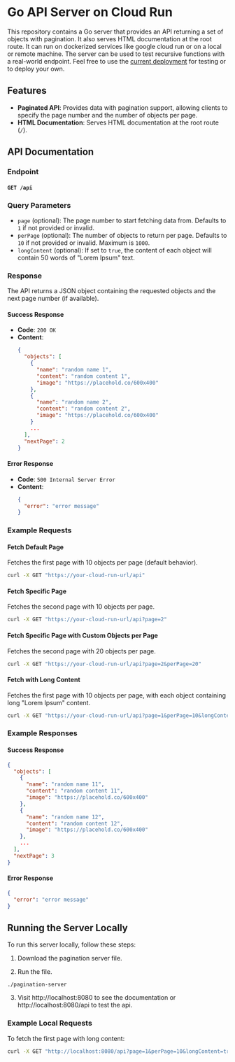 
# Go API Server on Cloud Run

This repository contains a Go server that provides an API returning a set of objects with pagination. It also serves HTML documentation at the root route. It can run on dockerized services like google cloud run or on a local or remote machine. The server can be used to test recursive functions with a real-world endpoint. Feel free to use the [current deployment](https://pagination-go-server-vxmdjsq65a-uc.a.run.app/) for testing or to deploy your own. 

## Features

- **Paginated API**: Provides data with pagination support, allowing clients to specify the page number and the number of objects per page.
- **HTML Documentation**: Serves HTML documentation at the root route (`/`).

## API Documentation

### Endpoint

#### `GET /api`

### Query Parameters

- `page` (optional): The page number to start fetching data from. Defaults to `1` if not provided or invalid.
- `perPage` (optional): The number of objects to return per page. Defaults to `10` if not provided or invalid. Maximum is `1000`.
- `longContent` (optional): If set to `true`, the content of each object will contain 50 words of "Lorem Ipsum" text.

### Response

The API returns a JSON object containing the requested objects and the next page number (if available).

#### Success Response

- **Code**: `200 OK`
- **Content**:
  ```json
  {
    "objects": [
      {
        "name": "random name 1",
        "content": "random content 1",
        "image": "https://placehold.co/600x400"
      },
      {
        "name": "random name 2",
        "content": "random content 2",
        "image": "https://placehold.co/600x400"
      }
      ...
    ],
    "nextPage": 2
  }
  ```

#### Error Response

- **Code**: `500 Internal Server Error`
- **Content**:
  ```json
  {
    "error": "error message"
  }
  ```

### Example Requests

#### Fetch Default Page

Fetches the first page with 10 objects per page (default behavior).

```bash
curl -X GET "https://your-cloud-run-url/api"
```

#### Fetch Specific Page

Fetches the second page with 10 objects per page.

```bash
curl -X GET "https://your-cloud-run-url/api?page=2"
```

#### Fetch Specific Page with Custom Objects per Page

Fetches the second page with 20 objects per page.

```bash
curl -X GET "https://your-cloud-run-url/api?page=2&perPage=20"
```

#### Fetch with Long Content

Fetches the first page with 10 objects per page, with each object containing long "Lorem Ipsum" content.

```bash
curl -X GET "https://your-cloud-run-url/api?page=1&perPage=10&longContent=true"
```

### Example Responses

#### Success Response

```json
{
  "objects": [
    {
      "name": "random name 11",
      "content": "random content 11",
      "image": "https://placehold.co/600x400"
    },
    {
      "name": "random name 12",
      "content": "random content 12",
      "image": "https://placehold.co/600x400"
    },
    ...
  ],
  "nextPage": 3
}
```

#### Error Response

```json
{
  "error": "error message"
}
```

## Running the Server Locally

To run this server locally, follow these steps:

1. Download the pagination server file. 

2. Run the file. 

```  
./pagination-server 
```
3. Visit http://localhost:8080 to see the documentation or http://localhost:8080/api to test the api. 

### Example Local Requests

To fetch the first page with long content:

```bash
curl -X GET "http://localhost:8080/api?page=1&perPage=10&longContent=true"
```
 